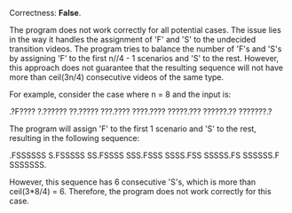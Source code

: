 Correctness: **False**.

The program does not work correctly for all potential cases. The issue lies in the way it handles the assignment of 'F' and 'S' to the undecided transition videos. The program tries to balance the number of 'F's and 'S's by assigning 'F' to the first n//4 - 1 scenarios and 'S' to the rest. However, this approach does not guarantee that the resulting sequence will not have more than ceil(3n/4) consecutive videos of the same type.

For example, consider the case where n = 8 and the input is:

.?F????
?.??????
??.?????
???.????
????.????
?????.???
??????.??
???????.?

The program will assign 'F' to the first 1 scenario and 'S' to the rest, resulting in the following sequence:

.FSSSSSS
S.FSSSSS
SS.FSSSS
SSS.FSSS
SSSS.FSS
SSSSS.FS
SSSSSS.F
SSSSSSS.

However, this sequence has 6 consecutive 'S's, which is more than ceil(3*8/4) = 6. Therefore, the program does not work correctly for this case.